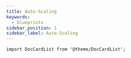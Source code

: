 ```yaml
---
title: Auto-Scaling
keywords:
  - blueprints
sidebar_position: 1
sidebar_label: Auto-Scaling
---
```


```mdx-code-block
import DocCardList from '@theme/DocCardList';
```

<DocCardList />
